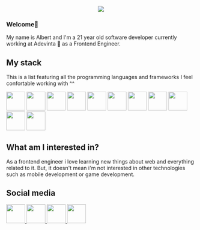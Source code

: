 
<p align="center">
  <img src="https://media1.giphy.com/media/6PHOjjCoNoM3S/giphy.gif" />
</p>

### Welcome👋
My name is Albert and I'm a 21 year old software developer currently working at Adevinta 💙 as a Frontend Engineer.

## My stack
This is a list featuring all the programming languages and frameworks I feel confortable working with ^^
<br/>

<div width="100%" display="flex" justify-content="center" align-items="center">
  <img height="50px" src="https://upload.wikimedia.org/wikipedia/commons/thumb/6/61/HTML5_logo_and_wordmark.svg/200px-HTML5_logo_and_wordmark.svg.png" />
  <img height="50px" src="https://upload.wikimedia.org/wikipedia/commons/thumb/d/d5/CSS3_logo_and_wordmark.svg/640px-CSS3_logo_and_wordmark.svg.png" />
  <img height="50px" src="https://upload.wikimedia.org/wikipedia/commons/thumb/9/99/Unofficial_JavaScript_logo_2.svg/1200px-Unofficial_JavaScript_logo_2.svg.png" />
  <img height="50px" src="https://upload.wikimedia.org/wikipedia/commons/thumb/4/4c/Typescript_logo_2020.svg/1200px-Typescript_logo_2020.svg.png" />
  <img height="50px" src="https://sass-lang.com/assets/img/styleguide/seal-color-aef0354c.png" />
  <img height="50px" src="https://upload.wikimedia.org/wikipedia/commons/thumb/4/47/React.svg/1200px-React.svg.png" />
   <img height="50px" src="https://seeklogo.com/images/F/flutter-logo-5086DD11C5-seeklogo.com.png" />
   <img height="50px" src="https://midu.dev/images/tags/node.png" />
   <img height="50px" src="https://cdn-icons-png.flaticon.com/512/226/226777.png" />
   <img height="50px" src="https://iconape.com/wp-content/png_logo_vector/git-icon.png" />
   <img height="50px" src="https://upload.wikimedia.org/wikipedia/commons/thumb/c/c3/Python-logo-notext.svg/1200px-Python-logo-notext.svg.png" />
</div>

## What am I interested in? 

As a frontend engineer i love learning new things about web and everything related to it. But, it doesn't mean i'm not interested in other technologies such as mobile development or game development. 

## Social media 
<a href="https://www.linkedin.com/in/albert-font-fernandez/">
  <img width="50px" src="https://cdn-icons-png.flaticon.com/512/174/174857.png"  />
</a>

<a href="https://www.twitter.com/alverd04/">
  <img width="50px" src="https://upload.wikimedia.org/wikipedia/commons/thumb/4/4f/Twitter-logo.svg/1200px-Twitter-logo.svg.png"  />
</a>

<a href="https://www.twitch.tv/alverd04" >
  <img width="50px" src="http://assets.stickpng.com/images/580b57fcd9996e24bc43c540.png" />
</a>

<a href="https://www.instagram.com/alverdfont/" >
  <img width="50px" src="https://1000marcas.net/wp-content/uploads/2019/11/Instagram-logo.png" />
</a>






<!--
**Alverd04/Alverd04** is a ✨ _special_ ✨ repository because its `README.md` (this file) appears on your GitHub profile.

Here are some ideas to get you started:

- 🔭 I’m currently working on ...
- 🌱 I’m currently learning ...
- 👯 I’m looking to collaborate on ...
- 🤔 I’m looking for help with ...
- 💬 Ask me about ...
- 📫 How to reach me: ...
- 😄 Pronouns: ...
- ⚡ Fun fact: ...
-->
